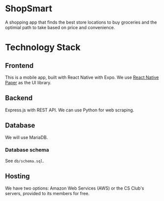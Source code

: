 # ShopSmart

A shopping app that finds the best store locations to buy groceries and the
optimial path to take based on price and convenience.

# Technology Stack

## **Frontend**

This is a mobile app, built with React Native with Expo. We use
[React Native Paper](https://reactnativepaper.com/) as the UI library.

## **Backend**

Express.js with REST API.
We can use Python for web scraping.

## **Database**

We will use MariaDB.

### Database schema

See `db/schema.sql`.

## **Hosting**

We have two options: Amazon Web Services (AWS) or the CS Club's servers,
provided to its members for free.
